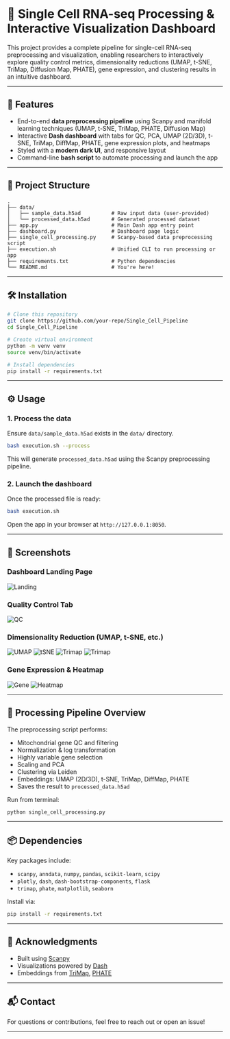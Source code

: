 # 🧬 Single Cell RNA-seq Processing & Interactive Visualization Dashboard

This project provides a complete pipeline for single-cell RNA-seq preprocessing and visualization, enabling researchers to interactively explore quality control metrics, dimensionality reductions (UMAP, t-SNE, TriMap, Diffusion Map, PHATE), gene expression, and clustering results in an intuitive dashboard.

---

## 🚀 Features

- End-to-end **data preprocessing pipeline** using Scanpy and manifold learning techniques (UMAP, t-SNE, TriMap, PHATE, Diffusion Map)
- Interactive **Dash dashboard** with tabs for QC, PCA, UMAP (2D/3D), t-SNE, TriMap, DiffMap, PHATE, gene expression plots, and heatmaps
- Styled with a **modern dark UI**, and responsive layout
- Command-line **bash script** to automate processing and launch the app

---

## 📁 Project Structure

```
.
├── data/
│   ├── sample_data.h5ad          # Raw input data (user-provided)
│   └── processed_data.h5ad       # Generated processed dataset
├── app.py                        # Main Dash app entry point
├── dashboard.py                  # Dashboard page logic
├── single_cell_processing.py     # Scanpy-based data preprocessing script
├── execution.sh                  # Unified CLI to run processing or app
├── requirements.txt              # Python dependencies
└── README.md                     # You're here!
```

---

## 🛠️ Installation

```bash
# Clone this repository
git clone https://github.com/your-repo/Single_Cell_Pipeline
cd Single_Cell_Pipeline

# Create virtual environment
python -m venv venv
source venv/bin/activate

# Install dependencies
pip install -r requirements.txt
```

---

## ⚙️ Usage

### 1. Process the data

Ensure `data/sample_data.h5ad` exists in the `data/` directory.

```bash
bash execution.sh --process
```

This will generate `processed_data.h5ad` using the Scanpy preprocessing pipeline.

### 2. Launch the dashboard

Once the processed file is ready:

```bash
bash execution.sh
```

Open the app in your browser at `http://127.0.0.1:8050`.

---

## 📸 Screenshots

### Dashboard Landing Page
![Landing](screenshots/home_page.png)

### Quality Control Tab
![QC](screenshots/qc.png)

### Dimensionality Reduction (UMAP, t-SNE, etc.)
![UMAP](screenshots/umap_3d.png)
![tSNE](screenshots/tsne.png)
![Trimap](screenshots/trimap.png)
![Trimap](screenshots/phate.png)

### Gene Expression & Heatmap
![Gene](screenshots/gene_expression.png)
![Heatmap](screenshots/heatmap.png)

---

## 🧪 Processing Pipeline Overview

The preprocessing script performs:

- Mitochondrial gene QC and filtering
- Normalization & log transformation
- Highly variable gene selection
- Scaling and PCA
- Clustering via Leiden
- Embeddings: UMAP (2D/3D), t-SNE, TriMap, DiffMap, PHATE
- Saves the result to `processed_data.h5ad`

Run from terminal:
```bash
python single_cell_processing.py
```

---

## 📦 Dependencies

Key packages include:

- `scanpy`, `anndata`, `numpy`, `pandas`, `scikit-learn`, `scipy`
- `plotly`, `dash`, `dash-bootstrap-components`, `flask`
- `trimap`, `phate`, `matplotlib`, `seaborn`

Install via:
```bash
pip install -r requirements.txt
```

---

## 🤝 Acknowledgments

- Built using [Scanpy](https://scanpy.readthedocs.io/en/stable/)
- Visualizations powered by [Dash](https://dash.plotly.com/)
- Embeddings from [TriMap](https://github.com/eamid/trimap), [PHATE](https://github.com/KrishnaswamyLab/PHATE)

---

## 📬 Contact

For questions or contributions, feel free to reach out or open an issue!

---
